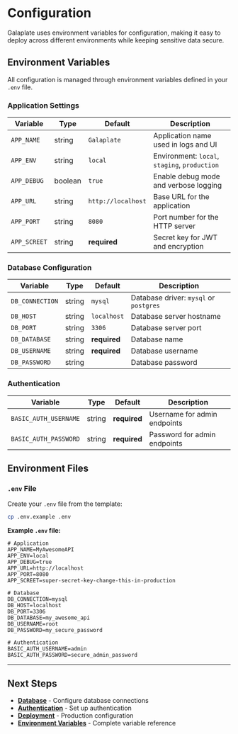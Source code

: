 # Configuration

Galaplate uses environment variables for configuration, making it easy to deploy across different environments while keeping sensitive data secure.

## Environment Variables

All configuration is managed through environment variables defined in your `.env` file.

### Application Settings

| Variable | Type | Default | Description |
|----------|------|---------|-------------|
| `APP_NAME` | string | `Galaplate` | Application name used in logs and UI |
| `APP_ENV` | string | `local` | Environment: `local`, `staging`, `production` |
| `APP_DEBUG` | boolean | `true` | Enable debug mode and verbose logging |
| `APP_URL` | string | `http://localhost` | Base URL for the application |
| `APP_PORT` | string | `8080` | Port number for the HTTP server |
| `APP_SCREET` | string | **required** | Secret key for JWT and encryption |

### Database Configuration

| Variable | Type | Default | Description |
|----------|------|---------|-------------|
| `DB_CONNECTION` | string | `mysql` | Database driver: `mysql` or `postgres` |
| `DB_HOST` | string | `localhost` | Database server hostname |
| `DB_PORT` | string | `3306` | Database server port |
| `DB_DATABASE` | string | **required** | Database name |
| `DB_USERNAME` | string | **required** | Database username |
| `DB_PASSWORD` | string | | Database password |

### Authentication

| Variable | Type | Default | Description |
|----------|------|---------|-------------|
| `BASIC_AUTH_USERNAME` | string | **required** | Username for admin endpoints |
| `BASIC_AUTH_PASSWORD` | string | **required** | Password for admin endpoints |

## Environment Files

### `.env` File

Create your `.env` file from the template:

```bash
cp .env.example .env
```

**Example `.env` file:**
```env
# Application
APP_NAME=MyAwesomeAPI
APP_ENV=local
APP_DEBUG=true
APP_URL=http://localhost
APP_PORT=8080
APP_SCREET=super-secret-key-change-this-in-production

# Database
DB_CONNECTION=mysql
DB_HOST=localhost
DB_PORT=3306
DB_DATABASE=my_awesome_api
DB_USERNAME=root
DB_PASSWORD=my_secure_password

# Authentication
BASIC_AUTH_USERNAME=admin
BASIC_AUTH_PASSWORD=secure_admin_password
```

---

## Next Steps

- **[Database](/database)** - Configure database connections
- **[Authentication](/authentication)** - Set up authentication
- **[Deployment](/production-setup)** - Production configuration
- **[Environment Variables](/environment-variables)** - Complete variable reference
